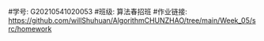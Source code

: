 #学号: G20210541020053
#班级: 算法春招班
#作业链接: https://github.com/willShuhuan/AlgorithmCHUNZHAO/tree/main/Week_05/src/homework